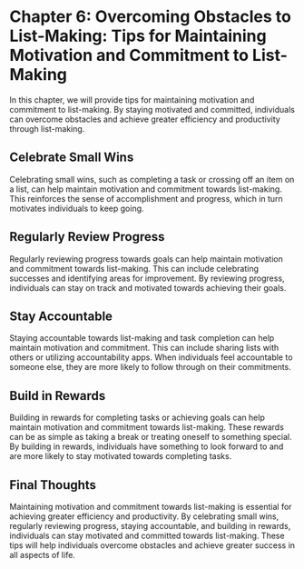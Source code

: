 Chapter 6: Overcoming Obstacles to List-Making: Tips for Maintaining Motivation and Commitment to List-Making
=============================================================================================================

In this chapter, we will provide tips for maintaining motivation and commitment to list-making. By staying motivated and committed, individuals can overcome obstacles and achieve greater efficiency and productivity through list-making.

Celebrate Small Wins
--------------------

Celebrating small wins, such as completing a task or crossing off an item on a list, can help maintain motivation and commitment towards list-making. This reinforces the sense of accomplishment and progress, which in turn motivates individuals to keep going.

Regularly Review Progress
-------------------------

Regularly reviewing progress towards goals can help maintain motivation and commitment towards list-making. This can include celebrating successes and identifying areas for improvement. By reviewing progress, individuals can stay on track and motivated towards achieving their goals.

Stay Accountable
----------------

Staying accountable towards list-making and task completion can help maintain motivation and commitment. This can include sharing lists with others or utilizing accountability apps. When individuals feel accountable to someone else, they are more likely to follow through on their commitments.

Build in Rewards
----------------

Building in rewards for completing tasks or achieving goals can help maintain motivation and commitment towards list-making. These rewards can be as simple as taking a break or treating oneself to something special. By building in rewards, individuals have something to look forward to and are more likely to stay motivated towards completing tasks.

Final Thoughts
--------------

Maintaining motivation and commitment towards list-making is essential for achieving greater efficiency and productivity. By celebrating small wins, regularly reviewing progress, staying accountable, and building in rewards, individuals can stay motivated and committed towards list-making. These tips will help individuals overcome obstacles and achieve greater success in all aspects of life.
